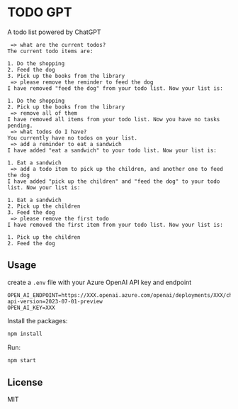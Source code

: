 # TODO GPT

A todo list powered by ChatGPT

```
 => what are the current todos?
The current todo items are:

1. Do the shopping
2. Feed the dog
3. Pick up the books from the library
 => please remove the reminder to feed the dog
I have removed "feed the dog" from your todo list. Now your list is:

1. Do the shopping
2. Pick up the books from the library
 => remove all of them
I have removed all items from your todo list. Now you have no tasks pending.
 => what todos do I have?
You currently have no todos on your list.
 => add a reminder to eat a sandwich
I have added "eat a sandwich" to your todo list. Now your list is:

1. Eat a sandwich
 => add a todo item to pick up the children, and another one to feed the dog
I have added "pick up the children" and "feed the dog" to your todo list. Now your list is:

1. Eat a sandwich
2. Pick up the children
3. Feed the dog
 => please remove the first todo
I have removed the first item from your todo list. Now your list is:

1. Pick up the children
2. Feed the dog
```

## Usage

create a `.env` file with your Azure OpenAI API key and endpoint

```
OPEN_AI_ENDPOINT=https://XXX.openai.azure.com/openai/deployments/XXX/chat/completions?api-version=2023-07-01-preview
OPEN_AI_KEY=XXX
```

Install the packages:

```bash
npm install
```

Run:

```bash
npm start
```

## License

MIT